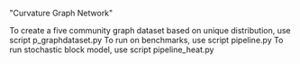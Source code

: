 "Curvature Graph Network"

To create a five community graph dataset based on unique distribution, use script p_graphdataset.py
To run on benchmarks, use script pipeline.py
To run stochastic block model, use script pipeline_heat.py
